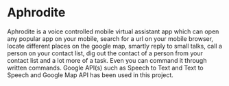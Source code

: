 # Aphrodite
Aphrodite is a voice controlled mobile virtual assistant app which can open any popular app on your mobile, 
search for a url on your mobile browser, locate different places on the google map, smartly reply to small talks, 
call a person on your contact list, dig out the contact of a person from your contact list and a lot more of a task. 
Even you can command it through written commands. Google API(s) such as Speech to Text and Text to Speech and Google Map API has been used in this project.
